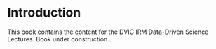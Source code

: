 # Introduction

This book contains the content for the DVIC IRM Data-Driven Science Lectures.
Book under construction...